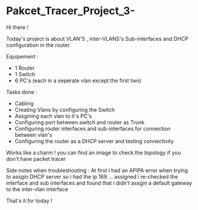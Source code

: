# Pakcet_Tracer_Project_3-


Hi there ! 

Today's project is about VLAN'S , inter-VLANS's Sub-interfaces and DHCP configuration in the router 

Equipement : 

- 1 Router 
- 1 Switch 
- 6 PC's (each in a seperate vlan except the first two) 

Tasks done : 

- Cabling 
- Creating Vlans by configuring the Switch 
- Assgining each vlan to it's PC's 
- Configuring port between switch and router as Trunk 
- Configuring router interfaces and sub-interfaces for connection between vlan's 
- Configuring the router as a DHCP server and testing connectivity 

Works like a charm ! you can find an image to check the topology if you don't have packet tracer

Side notes when troubleshooting : 
At first i had an APIPA error when trying to assgin DHCP server so i had the ip 169 ... assigned i re-checked the interface and sub interfaces and found 
that i didn't assgin a default gateway to the inter-vlan interface 

That's it for today ! 
